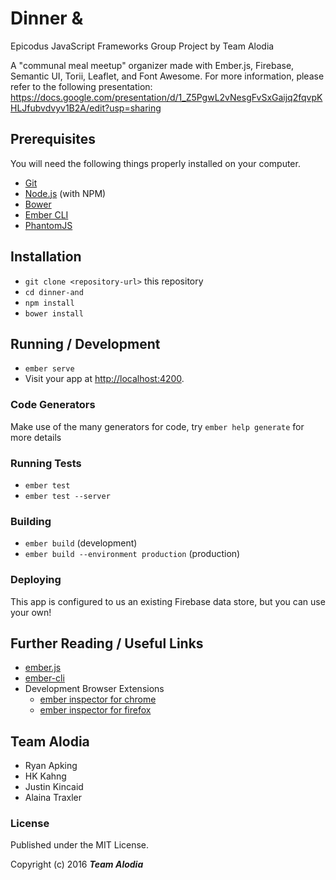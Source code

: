 # Dinner &
Epicodus JavaScript Frameworks Group Project by Team Alodia

A "communal meal meetup" organizer made with Ember.js, Firebase, Semantic UI, Torii, Leaflet, and Font Awesome. For more information, please refer to the following presentation: https://docs.google.com/presentation/d/1_Z5PgwL2vNesgFvSxGaijq2fqvpKHLJfubvdvyv1B2A/edit?usp=sharing

## Prerequisites

You will need the following things properly installed on your computer.

* [Git](http://git-scm.com/)
* [Node.js](http://nodejs.org/) (with NPM)
* [Bower](http://bower.io/)
* [Ember CLI](http://ember-cli.com/)
* [PhantomJS](http://phantomjs.org/)

## Installation

* `git clone <repository-url>` this repository
* `cd dinner-and`
* `npm install`
* `bower install`

## Running / Development

* `ember serve`
* Visit your app at [http://localhost:4200](http://localhost:4200).

### Code Generators

Make use of the many generators for code, try `ember help generate` for more details

### Running Tests

* `ember test`
* `ember test --server`

### Building

* `ember build` (development)
* `ember build --environment production` (production)

### Deploying

This app is configured to us an existing Firebase data store, but you can use your own!

## Further Reading / Useful Links

* [ember.js](http://emberjs.com/)
* [ember-cli](http://ember-cli.com/)
* Development Browser Extensions
  * [ember inspector for chrome](https://chrome.google.com/webstore/detail/ember-inspector/bmdblncegkenkacieihfhpjfppoconhi)
  * [ember inspector for firefox](https://addons.mozilla.org/en-US/firefox/addon/ember-inspector/)

## Team Alodia
* Ryan Apking
* HK Kahng
* Justin Kincaid
* Alaina Traxler

### License

Published under the MIT License.

Copyright (c) 2016 **_Team Alodia_**
